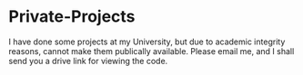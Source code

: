 # Private-Projects
I have done some projects at my University, but due to academic integrity reasons, cannot make them publically available. Please email me, and I shall send you a drive link for viewing the code.
